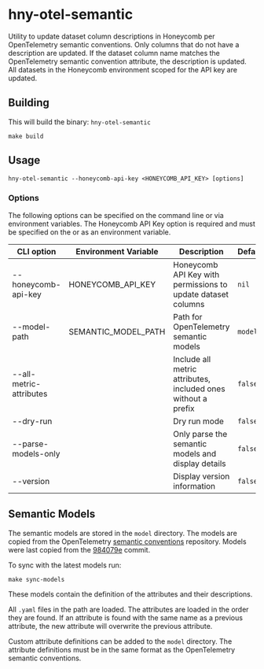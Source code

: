 # hny-otel-semantic

Utility to update dataset column descriptions in Honeycomb per OpenTelemetry
semantic conventions. Only columns that do not have a description are updated.
If the dataset column name matches the OpenTelemetry semantic convention
attribute, the description is updated. All datasets in the Honeycomb environment
scoped for the API key are updated.

## Building

This will build the binary: `hny-otel-semantic` 
```shell
make build
```

## Usage

```shell
hny-otel-semantic --honeycomb-api-key <HONEYCOMB_API_KEY> [options]
```

### Options

The following options can be specified on the command line or via environment
variables. The Honeycomb API Key option is required and must be specified on the
or as an environment variable.

| CLI option              | Environment Variable  | Description                                                    | Default   |
|-------------------------|-----------------------|----------------------------------------------------------------|-----------|
| --honeycomb-api-key     | HONEYCOMB_API_KEY     | Honeycomb API Key with permissions to update dataset columns   | `nil`     |
| --model-path            | SEMANTIC_MODEL_PATH   | Path for OpenTelemetry semantic models                         | `model`   |
| --all-metric-attributes |                       | Include all metric attributes, included ones without a prefix  | `false`   |
| --dry-run               |                       | Dry run mode                                                   | `false`   |
| --parse-models-only     |                       | Only parse the semantic models and display details             | `false`   |
| --version               |                       | Display version information                                    | `false`   |

## Semantic Models

The semantic models are stored in the `model` directory. The models are copied
from the OpenTelemetry [semantic conventions](https://github.com/open-telemetry/semantic-conventions)
repository. Models were last copied from the [984079e](https://github.com/open-telemetry/semantic-conventions/commit/984079ee2b98a5700b139989db9737b044ab40e6)
commit.

To sync with the latest models run:

```shell
make sync-models
```

These models contain the definition of the attributes and their
descriptions.

All `.yaml` files in the path are loaded. The attributes are loaded in the order
they are found. If an attribute is found with the same name as a previous
attribute, the new attribute will overwrite the previous attribute.

Custom attribute definitions can be added to the `model` directory. The
attribute definitions must be in the same format as the OpenTelemetry semantic
conventions.
